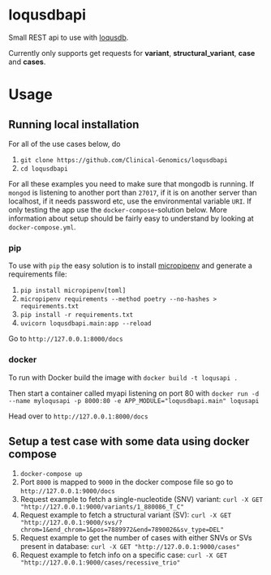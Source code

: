 # loqusdbapi

Small REST api to use with [loqusdb][loqusdb].

Currently only supports get requests for **variant**, **structural_variant**, **case** and **cases**.

# Usage

## Running local installation

For all of the use cases below, do

1. `git clone https://github.com/Clinical-Genomics/loqusdbapi`
1. `cd loqusdbapi`

For all these examples you need to make sure that mongodb is running.
If `mongod` is listening to another port than `27017`, if it is on another server than localhost, if it needs password
etc, use the environmental variable `URI`.
If only testing the app use the `docker-compose`-solution below.
More information about setup should be fairly easy to understand by looking at `docker-compose.yml`.

### pip
To use with `pip` the easy solution is to install [micropipenv][micropipenv] and generate a requirements file:

1. `pip install micropipenv[toml]`
1. `micropipenv requirements --method poetry --no-hashes > requirements.txt`
1. `pip install -r requirements.txt`
1. `uvicorn loqusdbapi.main:app --reload`

Go to `http://127.0.0.1:8000/docs`

### docker
To run with Docker build the image with `docker build -t loqusapi .`

Then start a container called myapi listening on port 80 with `docker run -d --name myloqusapi -p 8000:80 -e APP_MODULE="loqusdbapi.main" loqusapi`

Head over to `http://127.0.0.1:8000/docs`

## Setup a test case with some data using docker compose

1. `docker-compose up`
1. Port `8000` is mapped to `9000` in the docker compose file so go to `http://127.0.0.1:9000/docs`
1. Request example to fetch a single-nucleotide (SNV) variant: `curl -X GET "http://127.0.0.1:9000/variants/1_880086_T_C"`
1. Request example to fetch a structural variant (SV): `curl -X GET "http://127.0.0.1:9000/svs/?chrom=1&end_chrom=1&pos=7889972&end=7890026&sv_type=DEL"`
1. Request example to get the number of cases with either SNVs or SVs present in database:
`curl -X GET "http://127.0.0.1:9000/cases"`
1. Request example to fetch info on a specific case: `curl -X GET "http://127.0.0.1:9000/cases/recessive_trio"`

[poetry]: https://python-poetry.org
[loqusdb]: https://github.com/moonso/loqusdb
[micropipenv]: https://github.com/thoth-station/micropipenv
